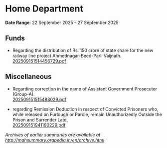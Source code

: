 # Home Department

**Date Range**: 22 September 2025 - 27 September 2025


## Funds
- Regarding the distribution of Rs. 150 crore of state share for the new railway line project Ahmednagar-Beed-Parli Vaijnath.\
  [202509151514456729.pdf](https://gr.maharashtra.gov.in/Site/Upload/Government%20Resolutions/English/202509151514456729.pdf)

## Miscellaneous
- Regarding correction in the name of Assistant Government Prosecutor (Group-A).\
  [202509151515488029.pdf](https://gr.maharashtra.gov.in/Site/Upload/Government%20Resolutions/English/202509151515488029.pdf)

- regarding Remission Deduction in respect of Convicted Prisoners who, while released on Furlough or Parole, remain Unauthorizedly Outside the Prison and Surrender Late.\
  [202509151941190229.pdf](https://gr.maharashtra.gov.in/Site/Upload/Government%20Resolutions/English/202509151941190229.pdf)


*Archives of earlier summaries are available at http://mahsummary.orgpedia.in/en/archive.html*